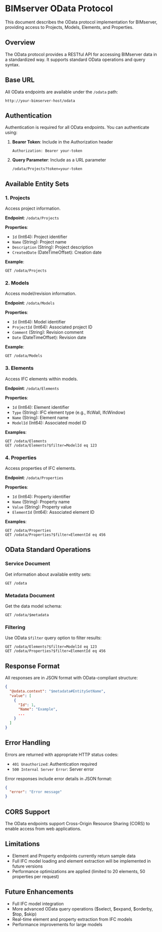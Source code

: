 # BIMserver OData Protocol

This document describes the OData protocol implementation for BIMserver, providing access to Projects, Models, Elements, and Properties.

## Overview

The OData protocol provides a RESTful API for accessing BIMserver data in a standardized way. It supports standard OData operations and query syntax.

## Base URL

All OData endpoints are available under the `/odata` path:
```
http://your-bimserver-host/odata
```

## Authentication

Authentication is required for all OData endpoints. You can authenticate using:

1. **Bearer Token**: Include in the Authorization header
   ```
   Authorization: Bearer your-token
   ```

2. **Query Parameter**: Include as a URL parameter
   ```
   /odata/Projects?token=your-token
   ```

## Available Entity Sets

### 1. Projects
Access project information.

**Endpoint**: `/odata/Projects`

**Properties**:
- `Id` (Int64): Project identifier
- `Name` (String): Project name
- `Description` (String): Project description
- `CreatedDate` (DateTimeOffset): Creation date

**Example**:
```
GET /odata/Projects
```

### 2. Models
Access model/revision information.

**Endpoint**: `/odata/Models`

**Properties**:
- `Id` (Int64): Model identifier
- `ProjectId` (Int64): Associated project ID
- `Comment` (String): Revision comment
- `Date` (DateTimeOffset): Revision date

**Example**:
```
GET /odata/Models
```

### 3. Elements
Access IFC elements within models.

**Endpoint**: `/odata/Elements`

**Properties**:
- `Id` (Int64): Element identifier
- `Type` (String): IFC element type (e.g., IfcWall, IfcWindow)
- `Name` (String): Element name
- `ModelId` (Int64): Associated model ID

**Examples**:
```
GET /odata/Elements
GET /odata/Elements?$filter=ModelId eq 123
```

### 4. Properties
Access properties of IFC elements.

**Endpoint**: `/odata/Properties`

**Properties**:
- `Id` (Int64): Property identifier
- `Name` (String): Property name
- `Value` (String): Property value
- `ElementId` (Int64): Associated element ID

**Examples**:
```
GET /odata/Properties
GET /odata/Properties?$filter=ElementId eq 456
```

## OData Standard Operations

### Service Document
Get information about available entity sets:
```
GET /odata
```

### Metadata Document
Get the data model schema:
```
GET /odata/$metadata
```

### Filtering
Use OData `$filter` query option to filter results:
```
GET /odata/Elements?$filter=ModelId eq 123
GET /odata/Properties?$filter=ElementId eq 456
```

## Response Format

All responses are in JSON format with OData-compliant structure:

```json
{
  "@odata.context": "$metadata#EntitySetName",
  "value": [
    {
      "Id": 1,
      "Name": "Example",
      ...
    }
  ]
}
```

## Error Handling

Errors are returned with appropriate HTTP status codes:
- `401 Unauthorized`: Authentication required
- `500 Internal Server Error`: Server error

Error responses include error details in JSON format:
```json
{
  "error": "Error message"
}
```

## CORS Support

The OData endpoints support Cross-Origin Resource Sharing (CORS) to enable access from web applications.

## Limitations

- Element and Property endpoints currently return sample data
- Full IFC model loading and element extraction will be implemented in future versions
- Performance optimizations are applied (limited to 20 elements, 50 properties per request)

## Future Enhancements

- Full IFC model integration
- More advanced OData query operations ($select, $expand, $orderby, $top, $skip)
- Real-time element and property extraction from IFC models
- Performance improvements for large models